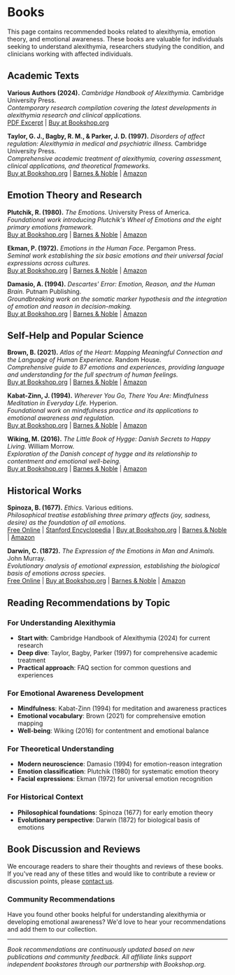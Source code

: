 # Books

This page contains recommended books related to alexithymia, emotion theory, and emotional awareness. These books are valuable for individuals seeking to understand alexithymia, researchers studying the condition, and clinicians working with affected individuals.

## Academic Texts

**Various Authors (2024).** *Cambridge Handbook of Alexithymia.* Cambridge University Press.  
*Contemporary research compilation covering the latest developments in alexithymia research and clinical applications.*  
[PDF Excerpt](https://assets.cambridge.org/97811084/16641/excerpt/9781108416641_excerpt.pdf) | [Buy at Bookshop.org](https://bookshop.org/p/books/cambridge-handbook-alexithymia/18804138?affiliate=114939)

**Taylor, G. J., Bagby, R. M., & Parker, J. D. (1997).** *Disorders of affect regulation: Alexithymia in medical and psychiatric illness.* Cambridge University Press.  
*Comprehensive academic treatment of alexithymia, covering assessment, clinical applications, and theoretical frameworks.*  
[Buy at Bookshop.org](https://bookshop.org/p/books/disorders-of-affect-regulation-alexithymia-in-medical-and-psychiatric-illness-graeme-j-taylor/18804134?ean=9780521454643&affiliate=114939) | [Barnes & Noble](https://www.barnesandnoble.com/w/disorders-of-affect-regulation-graeme-j-taylor/1100267891) | [Amazon](https://www.amazon.com/dp/0521454646)

## Emotion Theory and Research

**Plutchik, R. (1980).** *The Emotions.* University Press of America.  
*Foundational work introducing Plutchik's Wheel of Emotions and the eight primary emotions framework.*  
[Buy at Bookshop.org](https://bookshop.org/p/books/the-emotions-robert-plutchik/vByH9TKoMXdxtcg6?ean=9780819182869&affiliate=114939) | [Barnes & Noble](https://www.barnesandnoble.com/w/emotions-robert-plutchik/1100267892) | [Amazon](https://www.amazon.com/dp/0819182869)

**Ekman, P. (1972).** *Emotions in the Human Face.* Pergamon Press.  
*Seminal work establishing the six basic emotions and their universal facial expressions across cultures.*  
[Buy at Bookshop.org](https://bookshop.org/p/books/emotions-in-the-human-face-paul-ekman/18804135?ean=9780080166438&affiliate=114939) | [Barnes & Noble](https://www.barnesandnoble.com/w/emotions-in-the-human-face-paul-ekman/1100267893) | [Amazon](https://www.amazon.com/dp/0080166431)

**Damasio, A. (1994).** *Descartes' Error: Emotion, Reason, and the Human Brain.* Putnam Publishing.  
*Groundbreaking work on the somatic marker hypothesis and the integration of emotion and reason in decision-making.*  
[Buy at Bookshop.org](https://bookshop.org/p/books/descartes-error-emotion-reason-and-the-human-brain-antonio-damasio/6633527?ean=9780399138942&affiliate=114939) | [Barnes & Noble](https://www.barnesandnoble.com/w/descartes-error-antonio-damasio/1100267896) | [Amazon](https://www.amazon.com/dp/014303622X)

## Self-Help and Popular Science

**Brown, B. (2021).** *Atlas of the Heart: Mapping Meaningful Connection and the Language of Human Experience.* Random House.  
*Comprehensive guide to 87 emotions and experiences, providing language and understanding for the full spectrum of human feelings.*  
[Buy at Bookshop.org](https://bookshop.org/p/books/atlas-of-the-heart-mapping-meaningful-connection-and-the-language-of-human-experience-brene-brown/17465711?affiliate=114939) | [Barnes & Noble](https://www.barnesandnoble.com/w/atlas-of-the-heart-brene-brown/1139788323) | [Amazon](https://www.amazon.com/dp/0399592555)

**Kabat-Zinn, J. (1994).** *Wherever You Go, There You Are: Mindfulness Meditation in Everyday Life.* Hyperion.  
*Foundational work on mindfulness practice and its applications to emotional awareness and regulation.*  
[Buy at Bookshop.org](https://bookshop.org/p/books/wherever-you-go-there-you-are-mindfulness-meditation-in-everyday-life-jon-kabat-zinn/6633528?ean=9780786880706&affiliate=114939) | [Barnes & Noble](https://www.barnesandnoble.com/w/wherever-you-go-there-you-are-jon-kabat-zinn/1100267898) | [Amazon](https://www.amazon.com/dp/0786880708)

**Wiking, M. (2016).** *The Little Book of Hygge: Danish Secrets to Happy Living.* William Morrow.  
*Exploration of the Danish concept of hygge and its relationship to contentment and emotional well-being.*  
[Buy at Bookshop.org](https://bookshop.org/p/books/the-little-book-of-hygge-danish-secrets-to-happy-living-meik-wiking/6633529?ean=9780062658807&affiliate=114939) | [Barnes & Noble](https://www.barnesandnoble.com/w/little-book-of-hygge-meik-wiking/1124208847) | [Amazon](https://www.amazon.com/dp/0062658808)

## Historical Works

**Spinoza, B. (1677).** *Ethics.* Various editions.  
*Philosophical treatise establishing three primary affects (joy, sadness, desire) as the foundation of all emotions.*  
[Free Online](https://www.gutenberg.org/ebooks/3800) | [Stanford Encyclopedia](https://plato.stanford.edu/entries/spinoza/) | [Buy at Bookshop.org](https://bookshop.org/p/books/ethics-baruch-spinoza/18804136?ean=9780486200668&affiliate=114939) | [Barnes & Noble](https://www.barnesandnoble.com/w/ethics-baruch-spinoza/1100267894) | [Amazon](https://www.amazon.com/dp/0486200663)

**Darwin, C. (1872).** *The Expression of the Emotions in Man and Animals.* John Murray.  
*Evolutionary analysis of emotional expression, establishing the biological basis of emotions across species.*  
[Free Online](https://www.gutenberg.org/ebooks/1227) | [Buy at Bookshop.org](https://bookshop.org/p/books/the-expression-of-the-emotions-in-man-and-animals-charles-darwin/18804137?ean=9780226136509&affiliate=114939) | [Barnes & Noble](https://www.barnesandnoble.com/w/expression-of-the-emotions-in-man-and-animals-charles-darwin/1100267895) | [Amazon](https://www.amazon.com/dp/0226136507)

## Reading Recommendations by Topic

### For Understanding Alexithymia
- **Start with**: Cambridge Handbook of Alexithymia (2024) for current research
- **Deep dive**: Taylor, Bagby, Parker (1997) for comprehensive academic treatment
- **Practical approach**: FAQ section for common questions and experiences

### For Emotional Awareness Development
- **Mindfulness**: Kabat-Zinn (1994) for meditation and awareness practices
- **Emotional vocabulary**: Brown (2021) for comprehensive emotion mapping
- **Well-being**: Wiking (2016) for contentment and emotional balance

### For Theoretical Understanding
- **Modern neuroscience**: Damasio (1994) for emotion-reason integration
- **Emotion classification**: Plutchik (1980) for systematic emotion theory
- **Facial expressions**: Ekman (1972) for universal emotion recognition

### For Historical Context
- **Philosophical foundations**: Spinoza (1677) for early emotion theory
- **Evolutionary perspective**: Darwin (1872) for biological basis of emotions

## Book Discussion and Reviews

We encourage readers to share their thoughts and reviews of these books. If you've read any of these titles and would like to contribute a review or discussion points, please [contact us](contact.md).

### Community Recommendations

Have you found other books helpful for understanding alexithymia or developing emotional awareness? We'd love to hear your recommendations and add them to our collection.

---

*Book recommendations are continuously updated based on new publications and community feedback. All affiliate links support independent bookstores through our partnership with Bookshop.org.*
